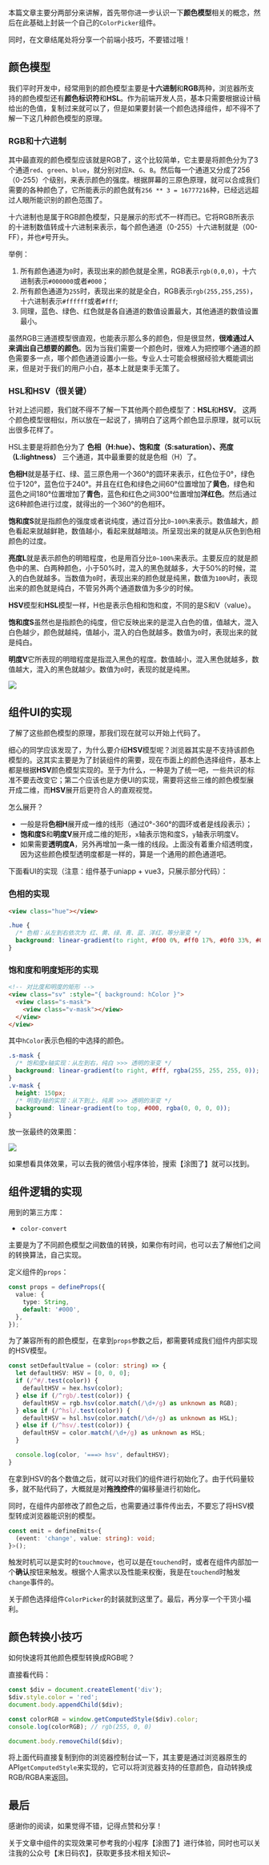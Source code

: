 本篇文章主要分两部分来讲解，首先带你进一步认识一下**颜色模型**相关的概念，然后在此基础上封装一个自己的`ColorPicker`组件。

同时，在文章结尾处将分享一个前端小技巧，不要错过哦！

## 颜色模型

我们平时开发中，经常用到的颜色模型主要是**十六进制**和**RGB**两种，浏览器所支持的颜色模型还有**颜色标识符**和**HSL**。作为前端开发人员，基本只需要根据设计稿给出的色值，复制过来就可以了，但是如果要封装一个颜色选择组件，却不得不了解一下这几种颜色模型的原理。

### RGB和十六进制

其中最直观的颜色模型应该就是RGB了，这个比较简单，它主要是将颜色分为了3个通道`red`、`green`、`blue`，就分别对应`R`、`G`、`B`。然后每一个通道又分成了256（0-255）个级别，来表示颜色的强度。根据屏幕的三原色原理，就可以合成我们需要的各种颜色了，它所能表示的颜色就有`256 ** 3 = 16777216`种，已经远远超过人眼所能识别的颜色范围了。

十六进制也是属于RGB颜色模型，只是展示的形式不一样而已。它将RGB所表示的十进制数值转成十六进制来表示，每个颜色通道（0-255）十六进制就是（00-FF），并也`#`号开头。

举例：

1. 所有颜色通道为`0`时，表现出来的颜色就是全黑，RGB表示`rgb(0,0,0)`，十六进制表示`#000000`或者`#000`；
2. 所有颜色通道为`255`时，表现出来的就是全白，RGB表示`rgb(255,255,255)`，十六进制表示`#ffffff`或者`#fff`;
3. 同理，蓝色、绿色、红色就是各自通道的数值设置最大，其他通道的数值设置最小。

虽然RGB三通道模型很直观，也能表示那么多的颜色，但是很显然，**很难通过人来调出自己想要的颜色**。因为当我们需要一个颜色时，很难人为把控哪个通道的颜色需要多一点，哪个颜色通道设置小一些。专业人士可能会根据经验大概能调出来，但是对于我们的用户小白，基本上就是束手无策了。

### HSL和HSV（很关键）

针对上述问题，我们就不得不了解一下其他两个颜色模型了：**HSL**和**HSV**。 这两个颜色模型很相似，所以放在一起说了，搞明白了这两个颜色显示原理，就可以玩出很多花样了。

HSL主要是将颜色分为了 **色相（H:hue）、饱和度（S:saturation）、亮度（L:lightness）** 三个通道，其中最重要的就是色相（H）了。

**色相H**就是基于红、绿、蓝三原色用一个360°的圆环来表示，红色位于0°，绿色位于120°，蓝色位于240°。并且在红色和绿色之间60°位置增加了**黄色**，绿色和蓝色之间180°位置增加了**青色**，蓝色和红色之间300°位置增加**洋红色**。然后通过这6种颜色进行过度，就得出的一个360°的色相环。

**饱和度S**就是指颜色的强度或者说纯度，通过百分比`0~100%`来表示。数值越大，颜色看起来就越鲜艳，数值越小，看起来就越暗淡。所呈现出来的就是从灰色到色相颜色的过度。

**亮度L**就是表示颜色的明暗程度，也是用百分比`0~100%`来表示。主要反应的就是颜色中的黑、白两种颜色，小于50%时，混入的黑色就越多，大于50%的时候，混入的白色就越多。当数值为`0`时，表现出来的颜色就是纯黑，数值为`100%`时，表现出来的颜色就是纯白，不管另外两个通道数值为多少的时候。

**HSV**模型和**HSL**模型一样，H也是表示色相和饱和度，不同的是S和V（value）。

**饱和度S**虽然也是指颜色的纯度，但它反映出来的是混入白色的值，值越大，混入白色越少，颜色就越纯，值越小，混入的白色就越多。数值为`0`时，表现出来的就是纯白。

**明度V**它所表现的明暗程度是指混入黑色的程度。数值越小，混入黑色就越多，数值越大，混入的黑色就越少。数值为`0`时，表现的就是纯黑。

![](https://gitee.com/moohng/cdn/raw/master/imgs/微信图片_20220225153605.jpg)

## 组件UI的实现

了解了这些颜色模型的原理，那我们现在就可以开始上代码了。

细心的同学应该发现了，为什么要介绍**HSV**模型呢？浏览器其实是不支持该颜色模型的。这其实主要是为了封装组件的需要，现在市面上的颜色选择组件，基本上都是根据**HSV**颜色模型实现的。至于为什么，一种是为了统一吧，一些共识的标准不要去改变它；第二个应该也是方便UI的实现，需要将这些三维的颜色模型展开成二维，而**HSV**展开后更符合人的直观视觉。

怎么展开？

- 一般是将**色相H**展开成一维的线形（通过0°-360°的圆环或者是线段表示）；
- **饱和度S**和**明度V**展开成二维的矩形，`x`轴表示饱和度S，`y`轴表示明度V。
- 如果需要**透明度A**，另外再增加一条一维的线段。上面没有着重介绍透明度，因为这些颜色模型透明度都是一样的，算是一个通用的颜色通道吧。

下面看UI的实现（注意：组件基于uniapp + vue3，只展示部分代码）：

### 色相的实现

```html
<view class="hue"></view>
```

```css
.hue {
  /* 色相：从左到右依次为 红、黄、绿、青、蓝、洋红，等分渐变 */
  background: linear-gradient(to right, #f00 0%, #ff0 17%, #0f0 33%, #0ff 50%, #00f 67%, #f0f 83%, #f00 100%);
}
```

### 饱和度和明度矩形的实现

```html
<!-- 对比度和明度的矩形 -->
<view class="sv" :style="{ background: hColor }">
  <view class="s-mask">
    <view class="v-mask"></view>
  </view>
</view>
```

其中`hColor`表示色相的中选择的颜色。

```css
.s-mask {
  /* 饱和度x轴实现：从左到右，纯白 >>> 透明的渐变 */
  background: linear-gradient(to right, #fff, rgba(255, 255, 255, 0));
}
.v-mask {
  height: 150px;
  /* 明度y轴的实现：从下到上，纯黑 >>> 透明的渐变 */
  background: linear-gradient(to top, #000, rgba(0, 0, 0, 0));
}
```

放一张最终的效果图：

![](https://gitee.com/moohng/cdn/raw/master/imgs/微信图片_20220225131853.jpg)

如果想看具体效果，可以去我的微信小程序体验，搜索【涂图了】就可以找到。

## 组件逻辑的实现

用到的第三方库：

- `color-convert`

主要是为了不同颜色模型之间数值的转换，如果你有时间，也可以去了解他们之间的转换算法，自己实现。

定义组件的`props`：

```ts
const props = defineProps({
  value: {
    type: String,
    default: '#000',
  },
});
```

为了兼容所有的颜色模型，在拿到`props`参数之后，都需要转成我们组件内部实现的HSV模型。

```ts
const setDefaultValue = (color: string) => {
  let defaultHSV: HSV = [0, 0, 0];
  if (/^#/.test(color)) {
    defaultHSV = hex.hsv(color);
  } else if (/^rgb/.test(color)) {
    defaultHSV = rgb.hsv(color.match(/\d+/g) as unknown as RGB);
  } else if (/^hsl/.test(color)) {
    defaultHSV = hsl.hsv(color.match(/\d+/g) as unknown as HSL);
  } else if (/^hsv/.test(color)) {
    defaultHSV = color.match(/\d+/g) as unknown as HSL;
  }

  console.log(color, '===> hsv', defaultHSV);
}
```

在拿到HSV的各个数值之后，就可以对我们的组件进行初始化了。由于代码量较多，就不贴代码了，大概就是对**拖拽控件**的偏移量进行初始化。

同时，在组件内部修改了颜色之后，也需要通过事件传出去，不要忘了将HSV模型转成浏览器能识别的模型。

```ts
const emit = defineEmits<{
  (event: 'change', value: string): void;
}>();
```

触发时机可以是实时的`touchmove`，也可以是在`touchend`时，或者在组件内部加一个**确认**按钮来触发。根据个人需求以及性能来权衡，我是在`touchend`时触发`change`事件的。

关于颜色选择组件`ColorPicker`的封装就到这里了。最后，再分享一个干货小福利。

## 颜色转换小技巧

如何快速将其他颜色模型转换成RGB呢？

直接看代码：

```js
const $div = document.createElement('div');
$div.style.color = 'red';
document.body.appendChild($div);

const colorRGB = window.getComputedStyle($div).color;
console.log(colorRGB); // rgb(255, 0, 0)

document.body.removeChild($div);
```

将上面代码直接复制到你的浏览器控制台试一下，其主要是通过浏览器原生的API`getComputedStyle`来实现的，它可以将浏览器支持的任意颜色，自动转换成RGB/RGBA来返回。

## 最后

感谢你的阅读，如果觉得不错，记得点赞和分享！

关于文章中组件的实现效果可参考我的小程序【涂图了】进行体验，同时也可以关注我的公众号【末日码农】，获取更多技术相关知识~
